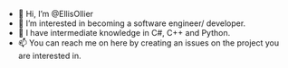 - 👋 Hi, I’m @EllisOllier
- 👀 I’m interested in becoming a software engineer/ developer.
- 🌱 I have intermediate knowledge in C#, C++ and Python.
- 📫 You can reach me on here by creating an issues on the project you are interested in.

<!---
EllisOllier/EllisOllier is a ✨ special ✨ repository because its `README.md` (this file) appears on your GitHub profile.
You can click the Preview link to take a look at your changes.
--->
